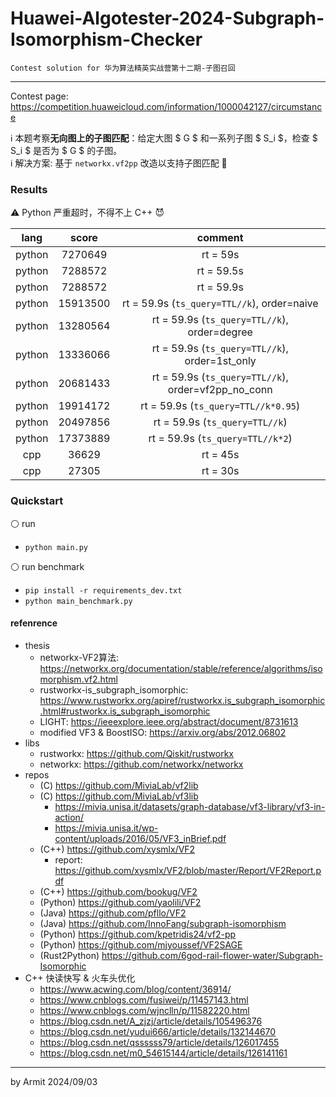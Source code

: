 # Huawei-Algotester-2024-Subgraph-Isomorphism-Checker

    Contest solution for 华为算法精英实战营第十二期-子图召回

----

Contest page: https://competition.huaweicloud.com/information/1000042127/circumstance  

ℹ 本题考察**无向图上的子图匹配**：给定大图 $ G $ 和一系列子图 $ S_i $，检查 $ S_i $ 是否为 $ G $ 的子图。  
ℹ 解决方案: 基于 `networkx.vf2pp` 改造以支持子图匹配 🎉  


### Results

⚠ Python 严重超时，不得不上 C++ 😈

| lang | score | comment |
| :-: | :-: | :-: |
| python |  7270649 | rt = 59s |
| python |  7288572 | rt = 59.5s |
| python |  7288572 | rt = 59.9s |
| python | 15913500 | rt = 59.9s (`ts_query=TTL//k`), order=naive |
| python | 13280564 | rt = 59.9s (`ts_query=TTL//k`), order=degree |
| python | 13336066 | rt = 59.9s (`ts_query=TTL//k`), order=1st_only |
| python | 20681433 | rt = 59.9s (`ts_query=TTL//k`), order=vf2pp_no_conn |
| python | 19914172 | rt = 59.9s (`ts_query=TTL//k*0.95`) |
| python | 20497856 | rt = 59.9s (`ts_query=TTL//k`) |
| python | 17373889 | rt = 59.9s (`ts_query=TTL//k*2`) |
| cpp    |    36629 | rt = 45s |
| cpp    |    27305 | rt = 30s |


### Quickstart

⚪ run

- `python main.py`

⚪ run benchmark

- `pip install -r requirements_dev.txt`
- `python main_benchmark.py`


#### refenrence

- thesis
  - networkx-VF2算法: https://networkx.org/documentation/stable/reference/algorithms/isomorphism.vf2.html
  - rustworkx-is_subgraph_isomorphic: https://www.rustworkx.org/apiref/rustworkx.is_subgraph_isomorphic.html#rustworkx.is_subgraph_isomorphic
  - LIGHT: https://ieeexplore.ieee.org/abstract/document/8731613
  - modified VF3 & BoostISO: https://arxiv.org/abs/2012.06802
- libs
  - rustworkx: https://github.com/Qiskit/rustworkx
  - networkx: https://github.com/networkx/networkx
- repos
  - (C) https://github.com/MiviaLab/vf2lib
  - (C) https://github.com/MiviaLab/vf3lib
    - https://mivia.unisa.it/datasets/graph-database/vf3-library/vf3-in-action/
    - https://mivia.unisa.it/wp-content/uploads/2016/05/VF3_inBrief.pdf
  - (C++) https://github.com/xysmlx/VF2
    - report: https://github.com/xysmlx/VF2/blob/master/Report/VF2Report.pdf
  - (C++) https://github.com/bookug/VF2
  - (Python) https://github.com/yaolili/VF2
  - (Java) https://github.com/pfllo/VF2
  - (Java) https://github.com/InnoFang/subgraph-isomorphism
  - (Python) https://github.com/kpetridis24/vf2-pp
  - (Python) https://github.com/mjyoussef/VF2SAGE
  - (Rust2Python) https://github.com/6god-rail-flower-water/Subgraph-Isomorphic
- C++ 快读快写 & 火车头优化
  - https://www.acwing.com/blog/content/36914/
  - https://www.cnblogs.com/fusiwei/p/11457143.html
  - https://www.cnblogs.com/wjnclln/p/11582220.html
  - https://blog.csdn.net/A_zjzj/article/details/105496376
  - https://blog.csdn.net/yudui666/article/details/132144670
  - https://blog.csdn.net/qssssss79/article/details/126017455
  - https://blog.csdn.net/m0_54615144/article/details/126141161

----
by Armit
2024/09/03
